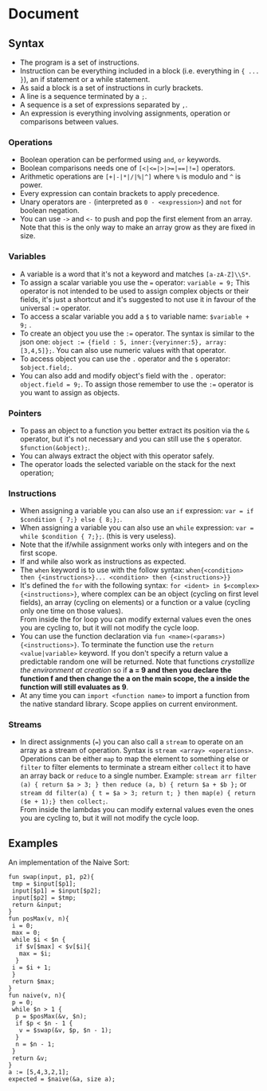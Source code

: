 # Document

## Syntax

* The program is a set of instructions.
* Instruction can be everything included in a block (i.e. everything in `{ ... }`), an if statement or a while statement.
* As said a block is a set of instructions in curly brackets.
* A line is a sequence terminated by a `;`.
* A sequence is a set of expressions separated by `,`.
* An expression is everything involving assignments, operation or comparisons between values.

### Operations

* Boolean operation can be performed using `and`, `or` keywords.
* Boolean comparisons needs one of `[<|<=|>|>=|==|!=]` operators.
* Arithmetic operations are `[+|-|*|/|%|^]` where `%` is modulo and `^` is power.
* Every expression can contain brackets to apply precedence.
* Unary operators are `-` (interpreted as `0 - <expression>`) and `not` for boolean negation.
* You can use `->` and `<-` to push and pop the first element from an array. Note that this is the only way to make an array grow as they are fixed in size.

### Variables

* A variable is a word that it's not a keyword and matches `[a-zA-Z]\\S*`.
* To assign a scalar variable you use the `=` operator: `variable = 9;` This operator is not intended to be used to assign complex objects or their fields, it's just a shortcut and it's suggested to not use it in favour of the universal `:=` operator.
* To access a scalar variable you add a `$` to variable name: `$variable + 9;` .
* To create an object you use the `:=` operator. The syntax is similar to the json one: `object := {field : 5, inner:{veryinner:5}, array:[3,4,5]};`. You can also use numeric values with that operator.
* To access object you can use the `.` operator and the `$` operator: `$object.field;`.
* You can also add and modify object's field with the `.` operator: `object.field = 9;`. To assign those remember to use the `:=` operator is you want to assign as objects.

### Pointers
* To pass an object to a function you better extract its position via the `&` operator, but it's not necessary and you can still use the `$` operator. `$function(&object);`.
* You can always extract the object with this operator safely.
* The operator loads the selected variable on the stack for the next operation;

### Instructions

* When assigning a variable you can also use an `if` expression: `var = if $condition { 7;} else { 8;};`.
* When assigning a variable you can also use an `while` expression: `var = while $condition { 7;};`. (this is very useless).
* Note that the if/while assignment works only with integers and on the first scope.
* If and while also work as instructions as expected.
* The `when` keyword is to use with the follow syntax: `when{<condition> then {<instructions>}... <condition> then {<instructions>}}`
* It's defined the `for` with the following syntax: `for <ident> in $<complex> {<instructions>}`, where complex can be an object (cycling on first level fields), an array (cycling on elements) or a function or a value (cycling only one time on those values).  
From inside the for loop you can modify external values even the ones you are cycling to, but it will not modify the cycle loop.
* You can use the function declaration via `fun <name>(<params>){<instructions>}`. To terminate the function use the `return <value|variable>` keyword. If you don't specify a return value a predictable random one will be returned. Note that functions _crystallize the environment at creation_ so if **a = 9 and then you declare the function f and then change the a on the main scope, the a inside the function will still evaluates as 9**.
* At any time you can `import <function name>` to import a function from the native standard library. Scope applies on current environment.

### Streams

* In direct assignments (`=`) you can also call a `stream` to operate on an array as a stream of operation. Syntax is `stream <array> <operations>`. Operations can be either `map` to map the element to something else or `filter` to filter elements to terminate a stream either `collect` it to have an array back or `reduce` to a single number. Example: `stream arr filter (a) { return $a > 3; } then reduce (a, b) { return $a + $b };` or `stream dd filter(a) { t = $a > 3; return t; } then map(e) { return ($e + 1);} then collect;`.  
From inside the lambdas you can modify external values even the ones you are cycling to, but it will not modify the cycle loop.

## Examples
An implementation of the Naive Sort:  
```
fun swap(input, p1, p2){
 tmp = $input[$p1];
 input[$p1] = $input[$p2];
 input[$p2] = $tmp;
 return &input;
}
fun posMax(v, n){
 i = 0;
 max = 0;
 while $i < $n {
  if $v[$max] < $v[$i]{
   max = $i;
  }
 i = $i + 1;
 }
 return $max;
}
fun naive(v, n){
 p = 0;
 while $n > 1 {
  p = $posMax(&v, $n);
  if $p < $n - 1 {
   v = $swap(&v, $p, $n - 1);
  }
  n = $n - 1;
 }
 return &v;
}
a := [5,4,3,2,1];
expected = $naive(&a, size a);
```
				